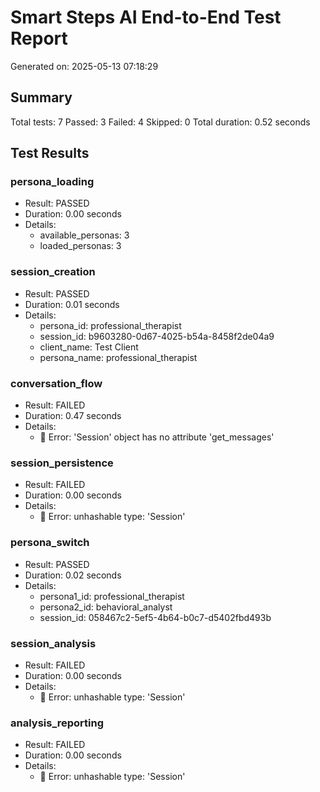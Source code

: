 # Smart Steps AI End-to-End Test Report
Generated on: 2025-05-13 07:18:29

## Summary
Total tests: 7
Passed: 3
Failed: 4
Skipped: 0
Total duration: 0.52 seconds

## Test Results
### persona_loading
- Result: PASSED
- Duration: 0.00 seconds
- Details:
  - available_personas: 3
  - loaded_personas: 3

### session_creation
- Result: PASSED
- Duration: 0.01 seconds
- Details:
  - persona_id: professional_therapist
  - session_id: b9603280-0d67-4025-b54a-8458f2de04a9
  - client_name: Test Client
  - persona_name: professional_therapist

### conversation_flow
- Result: FAILED
- Duration: 0.47 seconds
- Details:
  - 🔴 Error: 'Session' object has no attribute 'get_messages'

### session_persistence
- Result: FAILED
- Duration: 0.00 seconds
- Details:
  - 🔴 Error: unhashable type: 'Session'

### persona_switch
- Result: PASSED
- Duration: 0.02 seconds
- Details:
  - persona1_id: professional_therapist
  - persona2_id: behavioral_analyst
  - session_id: 058467c2-5ef5-4b64-b0c7-d5402fbd493b

### session_analysis
- Result: FAILED
- Duration: 0.00 seconds
- Details:
  - 🔴 Error: unhashable type: 'Session'

### analysis_reporting
- Result: FAILED
- Duration: 0.00 seconds
- Details:
  - 🔴 Error: unhashable type: 'Session'
